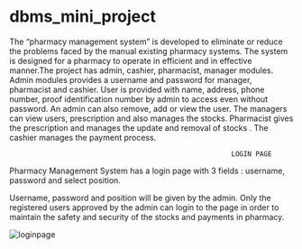# dbms_mini_project

The “pharmacy management system” is developed to eliminate or reduce the problems faced by the manual existing pharmacy systems. The system is designed for a pharmacy to operate in efficient and in effective manner.The project has admin, cashier, pharmacist, manager modules.
Admin modules provides a username and password for manager, pharmacist and cashier. User is provided with name, address, phone number, proof identification number by admin to access even without password. An admin can also remove, add or view the user. 
The managers can view users, prescription and also manages the stocks.
Pharmacist gives the prescription and manages the update and removal of stocks .
The cashier manages the payment process.
   
       
                                                           LOGIN PAGE
Pharmacy Management System has a login page with 3 fields : username, password and select position.

Username, password and position will be given by the admin. Only the registered users approved by the admin can login to the page in order to maintain the safety and security of the stocks and payments in pharmacy. 

![loginpage](https://user-images.githubusercontent.com/70790665/102995069-486c0c80-4546-11eb-85fe-e6e0064cfd7b.png)
